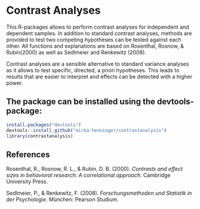 
<!-- README.md is generated from README.Rmd. Please edit that file -->
Contrast Analyses
================

This R-packages allows to perform contrast analyses for independent and dependent samples. In addition to standard contrast analyses, methods are provided to test two competing hypotheses can be tested against each other. All functions and explanations are based on Rosenthal, Rosnow, & Rubin(2000) as well as Sedlmeier and Renkewitz (2008).

Contrast analyses are a sensible alternative to standard variance analyses as it allows to test specific, directed, a priori hypotheses. This leads to results that are easier to interpret and effects can be detected with a higher power.

The package can be installed using the devtools-package:
----------------------------------------------------------

``` r
install.packages("devtools")
devtools::install_github("mirka-henninger/contrastanalysis")
library(contrastanalysis)
```

References
----------

Rosenthal, R., Rosnow, R. L., & Rubin, D. B. (2000). *Contrasts and effect sizes in behavioral research: A correlational approach.* Cambridge University Press.

Sedlmeier, P., & Renkewitz, F. (2008). *Forschungsmethoden und Statistik in der Psychologie.* München: Pearson Studium.

<!-- This repository contains the data and code for our paper:

> Authors, (YYYY). _Contrast analyses for independent and dependent samples, as well as tests for competing hypotheses_. Name of journal/book <https://doi.org/xxx/xxx>

Our pre-print is online here:

> Authors, (YYYY). _Contrast analyses for independent and dependent samples, as well as tests for competing hypotheses_. Name of journal/book, Accessed 28 Oct 2019. Online at <https://doi.org/xxx/xxx> 


### How to cite

Please cite this compendium as:

> Authors, (2019). _Compendium of R code and data for Contrast analyses for independent and dependent samples, as well as tests for competing hypotheses_. Accessed 28 Oct 2019. Online at <https://doi.org/xxx/xxx>

### How to download or install

You can download the compendium as a zip from from this URL: </archive/master.zip>

Or you can install this compendium as an R package, contrastanalysis, from GitHub with:
### Licenses

**Text and figures :**  [CC-BY-4.0](http://creativecommons.org/licenses/by/4.0/)

**Code :** See the [DESCRIPTION](DESCRIPTION) file

**Data :** [CC-0](http://creativecommons.org/publicdomain/zero/1.0/) attribution requested in reuse

### Contributions

We welcome contributions from everyone. Before you get started, please see our [contributor guidelines](CONTRIBUTING.md). Please note that this project is released with a [Contributor Code of Conduct](CONDUCT.md). By participating in this project you agree to abide by its terms.-->
